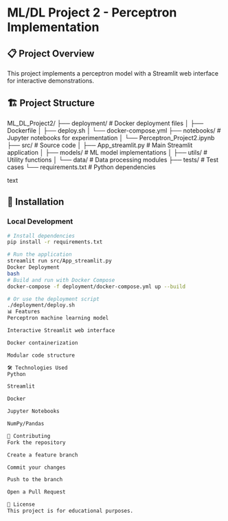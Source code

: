 # ML/DL Project 2 - Perceptron Implementation

## 📋 Project Overview
This project implements a perceptron model with a Streamlit web interface for interactive demonstrations.

## 🏗️ Project Structure
ML_DL_Project2/
├── deployment/ # Docker deployment files
│ ├── Dockerfile
│ ├── deploy.sh
│ └── docker-compose.yml
├── notebooks/ # Jupyter notebooks for experimentation
│ └── Perceptron_Project2.ipynb
├── src/ # Source code
│ ├── App_streamlit.py # Main Streamlit application
│ ├── models/ # ML model implementations
│ ├── utils/ # Utility functions
│ └── data/ # Data processing modules
├── tests/ # Test cases
└── requirements.txt # Python dependencies

text

## 🚀 Installation

### Local Development
```bash
# Install dependencies
pip install -r requirements.txt

# Run the application
streamlit run src/App_streamlit.py
Docker Deployment
bash
# Build and run with Docker Compose
docker-compose -f deployment/docker-compose.yml up --build

# Or use the deployment script
./deployment/deploy.sh
📊 Features
Perceptron machine learning model

Interactive Streamlit web interface

Docker containerization

Modular code structure

🛠️ Technologies Used
Python

Streamlit

Docker

Jupyter Notebooks

NumPy/Pandas

🤝 Contributing
Fork the repository

Create a feature branch

Commit your changes

Push to the branch

Open a Pull Request

📝 License
This project is for educational purposes.
